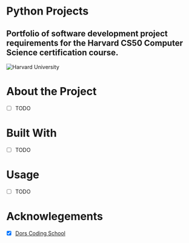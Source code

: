 # Python Projects
Portfolio of software development project requirements for the Harvard CS50 Computer Science certification course.
---
![Harvard University](https://pll.harvard.edu/themes/custom/twel_scholar/logo.svg)
# About the Project
- [ ] TODO

# Built With
- [ ] TODO

# Usage
- [ ] TODO

# Acknowlegements
- [x]  [Dors Coding School](https://www.dorscodingschool.com/)